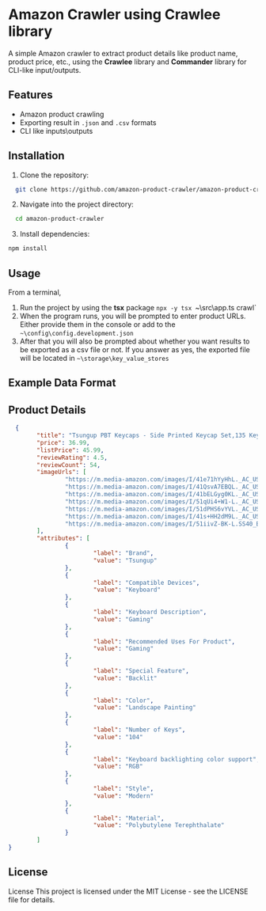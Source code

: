 # Amazon Crawler using Crawlee library

A simple Amazon crawler to extract product details like product name, product price, etc., using the **Crawlee** library and **Commander** library for CLI-like input/outputs.

## Features
- Amazon product crawling
- Exporting result in `.json` and `.csv` formats
- CLI like inputs\outputs

## Installation
1. Clone the repository:
  ```bash
    git clone https://github.com/amazon-product-crawler/amazon-product-crawler.git`
  ```
2. Navigate into the project directory:
  ```bash
    cd amazon-product-crawler
  ```
3. Install dependencies:
  ```bash
  npm install
  ```

## Usage
From a terminal,

1. Run the project by using the **tsx** package `npx -y tsx `~\src\app.ts crawl`
2. When the program runs, you will be prompted to enter product URLs. Either provide them in the console or add to the `~\config\config.development.json`
3. After that you will also be prompted about whether you want results to be exported as a csv file or not. If you answer as yes, the exported file will be located in `~\storage\key_value_stores`

## Example Data Format

## Product Details
```json
  {
        "title": "Tsungup PBT Keycaps - Side Printed Keycap Set,135 Keys Double Shot Shine Through Landscape Painting Custom Keycaps,Cherry Profile Keyboard Keycaps for Cherry MX Switches Mechanical Keyboards",
        "price": 36.99,
        "listPrice": 45.99,
        "reviewRating": 4.5,
        "reviewCount": 54,
        "imageUrls": [
                "https://m.media-amazon.com/images/I/41e71hYyHhL._AC_US40_.jpg",
                "https://m.media-amazon.com/images/I/41QsvA7EBQL._AC_US40_.jpg",
                "https://m.media-amazon.com/images/I/41bELGyg0KL._AC_US40_.jpg",
                "https://m.media-amazon.com/images/I/51qUi4+W1-L._AC_US40_.jpg",
                "https://m.media-amazon.com/images/I/51dPHS6vYVL._AC_US40_.jpg",
                "https://m.media-amazon.com/images/I/41s+HH2dM9L._AC_US40_.jpg",
                "https://m.media-amazon.com/images/I/51iivZ-BK-L.SS40_BG85,85,85_BR-120_PKdp-play-icon-overlay__.jpg"
        ],
        "attributes": [
                {
                        "label": "Brand",
                        "value": "Tsungup"
                },
                {
                        "label": "Compatible Devices",
                        "value": "Keyboard"
                },
                {
                        "label": "Keyboard Description",
                        "value": "Gaming"
                },
                {
                        "label": "Recommended Uses For Product",
                        "value": "Gaming"
                },
                {
                        "label": "Special Feature",
                        "value": "Backlit"
                },
                {
                        "label": "Color",
                        "value": "Landscape Painting"
                },
                {
                        "label": "Number of Keys",
                        "value": "104"
                },
                {
                        "label": "Keyboard backlighting color support",
                        "value": "RGB"
                },
                {
                        "label": "Style",
                        "value": "Modern"
                },
                {
                        "label": "Material",
                        "value": "Polybutylene Terephthalate"
                }
        ]
}
```

## License
License
This project is licensed under the MIT License - see the LICENSE file for details.